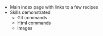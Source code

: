 - Main index page with links to a few recipes
- Skills demonstrated
    - Git commands
    - Html commands
    - Images
